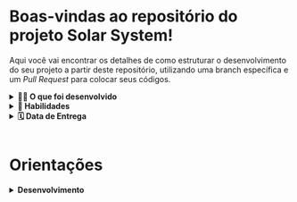 # Boas-vindas ao repositório do projeto Solar System!

Aqui você vai encontrar os detalhes de como estruturar o desenvolvimento do seu projeto a partir deste repositório, utilizando uma branch específica e um _Pull Request_ para colocar seus códigos.


<details>
  <summary><strong>👨‍💻 O que foi desenvolvido</strong></summary><br />

  Neste projeto você desenvolvi um modelo do sistema solar! Ao utilizar essa aplicação, uma pessoa usuária deverá ser capaz de:

    * Visualizar todos os planetas do sistema solar renderizados na tela;

    * Visualizar todas as cartas com informações sobre missões espaciais;

</details>

<details>
  <summary><strong>🚀 Habilidades</strong></summary><br />

  * Utilizar JSX no React;

  * Utilizar corretamente o método `render()` para renderizar seus componentes;

  * Utilizar `import` para trazer componentes em diferentes arquivos;

  * Criar componentes de classe em React;

  * Criar múltiplos componentes a partir de um array;

  * Fazer uso de `props` corretamente;

  * Fazer uso de `PropTypes` para validar as `props de um componente`.
</details>

<details>
  <summary><strong>🗓 Data de Entrega</strong></summary><br />
  
  * Este foi um projeto individual;
  * Foi `1` dia de projeto;
  * Inicio do projeto: `27/09/2022 14:00`;
  * Data para entrega final do projeto: `28/09/2022 14:00`.

</details>
<br />

# Orientações

<details>
  <summary><strong>Desenvolvimento </strong></summary><br />

  Desenvolvi uma aplicação em React com criação de componentes de classe e passagem de props. Essa aplicação simula uma visualização do Sistema Solar, bem como informações sobre diversas missões espaciais que ocorreram ao longo da história.

  As imagens dos planetas e as informações das missões são fornecidas no projeto. Desenvolvi os componentes necessários para exibí-las na tela, conforme o descrito nos requisitos.
</details>
